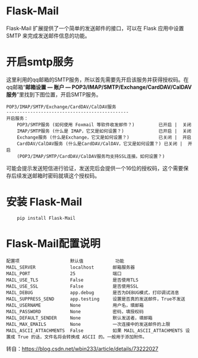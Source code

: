 
# Flask-Mail
Flask-Mail 扩展提供了一个简单的发送邮件的接口，可以在 Flask 应用中设置 SMTP 来完成发送邮件信息的功能。

# 开启smtp服务
这里利用的qq邮箱的SMTP服务，所以首先需要先开启该服务并获得授权码。在qq邮箱“**邮箱设置 — 账户 — POP3/IMAP/SMTP/Exchange/CardDAV/CalDAV服务**”里找到下图位置，开启SMTP服务。
```text
POP3/IMAP/SMTP/Exchange/CardDAV/CalDAV服务
----------------------------------------------
开启服务：
    POP3/SMTP服务 (如何使用 Foxmail 等软件收发邮件？) 		已开启 |  关闭
    IMAP/SMTP服务 (什么是 IMAP，它又是如何设置？) 			已开启 |  关闭
    Exchange服务 (什么是Exchange，它又是如何设置？) 			已关闭 |  开启
    CardDAV/CalDAV服务 (什么是CardDAV/CalDAV，它又是如何设置？) 已关闭 |  开启
    (POP3/IMAP/SMTP/CardDAV/CalDAV服务均支持SSL连接。如何设置？)
```
可能会提示发送短信进行验证，发送完后会提供一个16位的授权码，这个需要保存后续发送邮箱时密码就填这个授权码。

# 安装 Flask-Mail
```shell
	pip install Flask-Mail
```

# Flask-Mail配置说明
```text
配置项					  默认值			 功能
MAIL_SERVER				localhost		邮箱服务器
MAIL_PORT				25				端口
MAIL_USE_TLS			False			是否使用TLS
MAIL_USE_SSL			False			是否使用SSL
MAIL_DEBUG				app.debug		是否为DEBUG模式，打印调试消息
MAIL_SUPPRESS_SEND		app.testing		设置是否真的发送邮件，True不发送
MAIL_USERNAME			None			用户名，填邮箱
MAIL_PASSWORD			None			密码，填授权码
MAIL_DEFAULT_SENDER		None			默认发送者，填邮箱
MAIL_MAX_EMAILS			None			一次连接中的发送邮件的上限
MAIL_ASCII_ATTACHMENTS	False			如果 MAIL_ASCII_ATTACHMENTS 设置成 True 的话，文件名将会转换成 ASCII 的。一般用于添加附件。
```

转自：https://blog.csdn.net/wbin233/article/details/73222027